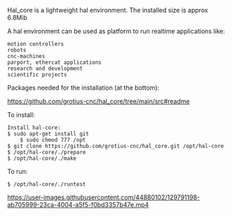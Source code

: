 
Hal_core is a lightweight hal environment.
The installed size is approx 6.8Mib

A hal environment can be used as platform to run realtime applications like:

	motion controllers 
	robots
	cnc-machines 
	parport, ethercat applications
	research and development 
	scientific projects

Packages needed for the installation (at the bottom):

https://github.com/grotius-cnc/hal_core/tree/main/src#readme

To install:

	Install hal-core:
	$ sudo apt-get install git
        $ sudo chmod 777 /opt
	$ git clone https://github.com/grotius-cnc/hal_core.git /opt/hal-core
	$ /opt/hal-core/./prepare
	$ /opt/hal-core/./make
	
To run:

	$ /opt/hal-core/./runtest

https://user-images.githubusercontent.com/44880102/129791198-ab705999-23ca-4004-a5f5-f0bd3357b47e.mp4
